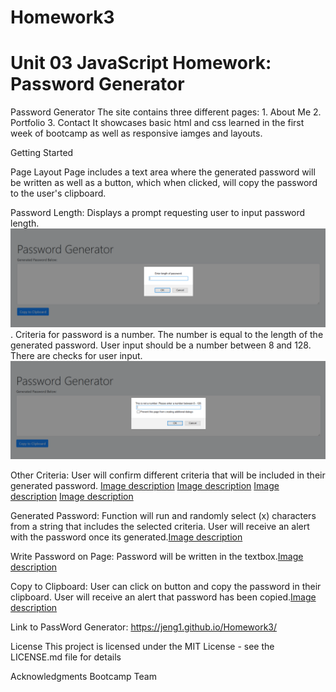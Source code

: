 # Homework3
# Unit 03 JavaScript Homework: Password Generator

Password Generator
The site contains three different pages: 1. About Me 2. Portfolio 3. Contact
It showcases basic html and css learned in the first week of bootcamp as well as responsive iamges and layouts.

Getting Started

Page Layout
Page includes a text area where the generated password will be written as well as a button, which when clicked, will copy the password to the user's clipboard.

Password Length:
Displays a prompt requesting user to input password length.![Image description](Images/pwLength.png). Criteria for password is a number. The number is equal to the length of the generated password. User input should be a number between 8 and 128. There are checks for user input. ![Image description](Images/NaNExample.png)

Other Criteria:
User will confirm different criteria that will be included in their generated password.
[Image description](Images/lowerCase.png)
[Image description](Images/upperCase.png)
[Image description](Images/numbers.png)
[Image description](Images/specialCharacters.png)


Generated Password:
Function will run and randomly select (x) characters from a string that includes the selected criteria.
User will receive an alert with the password once its generated.[Image description](Images/alertPw.png)


Write Password on Page:
Password will be written in the textbox.[Image description](Images/passwordPage.png)

Copy to Clipboard:
User can click on button and copy the password in their clipboard.
User will receive an alert that password has been copied.[Image description](Images/copied.png)


Link to PassWord Generator: 
https://jeng1.github.io/Homework3/



License
This project is licensed under the MIT License - see the LICENSE.md file for details

Acknowledgments
Bootcamp Team
